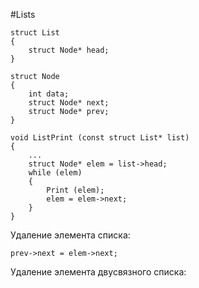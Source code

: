 #Lists

~~~
struct List 
{
	struct Node* head;
}
~~~
~~~
struct Node 
{
	int data;
	struct Node* next;
	struct Node* prev;
}
~~~
~~~
void ListPrint (const struct List* list)
{
	...
	struct Node* elem = list->head;
	while (elem)
	{	
		Print (elem);
		elem = elem->next;		
	}
}
~~~
Удаление элемента списка:
~~~
prev->next = elem->next;
~~~
Удаление элемента двусвязного списка:
~~~

~~~